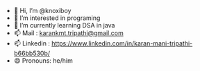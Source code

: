 - 👋 Hi, I’m @knoxiboy
- 👀 I’m interested in programing
- 🌱 I’m currently learning DSA in java
- 📫 Mail : karankmt.tripathi@gmail.com
- 📫 Linkedin : https://www.linkedin.com/in/karan-mani-tripathi-b66bb530b/
- 😄 Pronouns: he/him
<!---
knoxiboy/knoxiboy is a ✨ special ✨ repository because its `README.md` (this file) appears on your GitHub profile.
You can click the Preview link to take a look at your changes.
--->
